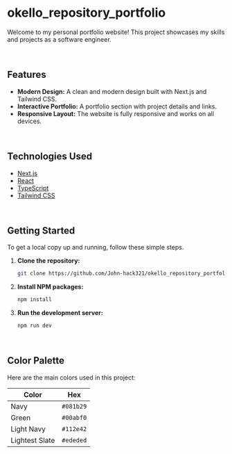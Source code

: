 # okello_repository_portfolio

Welcome to my personal portfolio website! This project showcases my skills and projects as a software engineer. 

<br />

## Features

*   **Modern Design:** A clean and modern design built with Next.js and Tailwind CSS.
*   **Interactive Portfolio:** A portfolio section with project details and links.
*   **Responsive Layout:** The website is fully responsive and works on all devices.

<br />

## Technologies Used

*   [Next.js](https://nextjs.org/)
*   [React](https://reactjs.org/)
*   [TypeScript](https://www.typescriptlang.org/)
*   [Tailwind CSS](https://tailwindcss.com/)

<br />

## Getting Started

To get a local copy up and running, follow these simple steps.

1.  **Clone the repository:**
    ```sh
    git clone https://github.com/John-hack321/okello_repository_portfolio.git
    ```
2.  **Install NPM packages:**
    ```sh
    npm install
    ```
3.  **Run the development server:**
    ```sh
    npm run dev
    ```

<br />

## Color Palette

Here are the main colors used in this project:

| Color          | Hex       |
| -------------- | --------- |
| Navy           | `#081b29`   |
| Green          | `#00abf0`   |
| Light Navy     | `#112e42`   |
| Lightest Slate | `#ededed`   |

